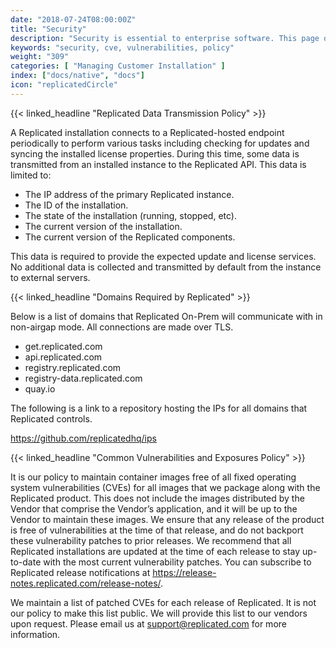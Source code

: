 ```yaml
---
date: "2018-07-24T08:00:00Z"
title: "Security"
description: "Security is essential to enterprise software. This page describes some of the measures we employ to protect our users' production environments."
keywords: "security, cve, vulnerabilities, policy"
weight: "309"
categories: [ "Managing Customer Installation" ]
index: ["docs/native", "docs"]
icon: "replicatedCircle"
---
```


{{< linked_headline "Replicated Data Transmission Policy" >}}

A Replicated installation connects to a Replicated-hosted endpoint periodically to perform various tasks including checking for updates and syncing the installed license properties. During this time, some data is transmitted from an installed instance to the Replicated API. This data is limited to:

- The IP address of the primary Replicated instance.
- The ID of the installation.
- The state of the installation (running, stopped, etc).
- The current version of the installation.
- The current version of the Replicated components.

This data is required to provide the expected update and license services. No additional data is collected and transmitted by default from the instance to external servers.

{{< linked_headline "Domains Required by Replicated" >}}

Below is a list of domains that Replicated On-Prem will communicate with in non-airgap mode. All connections are made over TLS.

- get.replicated.com
- api.replicated.com
- registry.replicated.com
- registry-data.replicated.com
- quay.io

The following is a link to a repository hosting the IPs for all domains that Replicated controls.

https://github.com/replicatedhq/ips

{{< linked_headline "Common Vulnerabilities and Exposures Policy" >}}

It is our policy to maintain container images free of all fixed operating system vulnerabilities (CVEs) for all images that we package along with the Replicated product. This does not include the images distributed by the Vendor that comprise the Vendor’s application, and it will be up to the Vendor to maintain these images. We ensure that any release of the product is free of vulnerabilities at the time of that release, and do not backport these vulnerability patches to prior releases. We recommend that all Replicated installations are updated at the time of each release to stay up-to-date with the most current vulnerability patches. You can subscribe to Replicated release notifications at https://release-notes.replicated.com/release-notes/.

We maintain a list of patched CVEs for each release of Replicated. It is not our policy to make this list public. We will provide this list to our vendors upon request. Please email us at support@replicated.com for more information.
